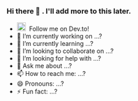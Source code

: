 ### Hi there 👋 . I'll add more to this later.





- <a href="https://dev.to/nvo"><img src="https://d2fltix0v2e0sb.cloudfront.net/dev-badge.svg" alt="n-v-o's DEV Community Profile" height="20" width="20"></a>&nbsp; Follow me on Dev.to!
- 🔭 I’m currently working on ...?
- 🌱 I’m currently learning ...?
- 👯 I’m looking to collaborate on ...?
- 🤔 I’m looking for help with ...?
- 💬 Ask me about ...?
- 📫 How to reach me: ...?
- 😄 Pronouns: ...?
- ⚡ Fun fact: ...?





<!--
Comments


-->
